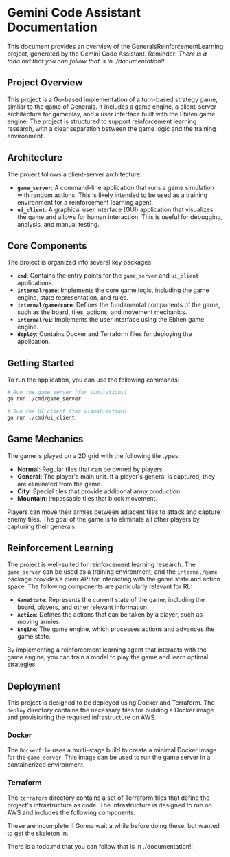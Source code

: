 # Gemini Code Assistant Documentation

This document provides an overview of the GeneralsReinforcementLearning project, generated by the Gemini Code Assistant.
Reminder: *There is a todo.md that you can follow that is in ./documentation!!*
## Project Overview

This project is a Go-based implementation of a turn-based strategy game, similar to the game of Generals. It includes a game engine, a client-server architecture for gameplay, and a user interface built with the Ebiten game engine. The project is structured to support reinforcement learning research, with a clear separation between the game logic and the training environment.

## Architecture

The project follows a client-server architecture:

-   **`game_server`**: A command-line application that runs a game simulation with random actions. This is likely intended to be used as a training environment for a reinforcement learning agent.
-   **`ui_client`**: A graphical user interface (GUI) application that visualizes the game and allows for human interaction. This is useful for debugging, analysis, and manual testing.

## Core Components

The project is organized into several key packages:

-   **`cmd`**: Contains the entry points for the `game_server` and `ui_client` applications.
-   **`internal/game`**: Implements the core game logic, including the game engine, state representation, and rules.
-   **`internal/game/core`**: Defines the fundamental components of the game, such as the board, tiles, actions, and movement mechanics.
-   **`internal/ui`**: Implements the user interface using the Ebiten game engine.
-   **`deploy`**: Contains Docker and Terraform files for deploying the application.

## Getting Started

To run the application, you can use the following commands:

```bash
# Run the game server (for simulations)
go run ./cmd/game_server

# Run the UI client (for visualization)
go run ./cmd/ui_client
```

## Game Mechanics

The game is played on a 2D grid with the following tile types:

-   **Normal**: Regular tiles that can be owned by players.
-   **General**: The player's main unit. If a player's general is captured, they are eliminated from the game.
-   **City**: Special tiles that provide additional army production.
-   **Mountain**: Impassable tiles that block movement.

Players can move their armies between adjacent tiles to attack and capture enemy tiles. The goal of the game is to eliminate all other players by capturing their generals.

## Reinforcement Learning

The project is well-suited for reinforcement learning research. The `game_server` can be used as a training environment, and the `internal/game` package provides a clear API for interacting with the game state and action space. The following components are particularly relevant for RL:

-   **`GameState`**: Represents the current state of the game, including the board, players, and other relevant information.
-   **`Action`**: Defines the actions that can be taken by a player, such as moving armies.
-   **`Engine`**: The game engine, which processes actions and advances the game state.

By implementing a reinforcement learning agent that interacts with the game engine, you can train a model to play the game and learn optimal strategies.

## Deployment

This project is designed to be deployed using Docker and Terraform. The `deploy` directory contains the necessary files for building a Docker image and provisioning the required infrastructure on AWS.

### Docker

The `Dockerfile` uses a multi-stage build to create a minimal Docker image for the `game_server`. This image can be used to run the game server in a containerized environment.

### Terraform

The `terraform` directory contains a set of Terraform files that define the project's infrastructure as code. The infrastructure is designed to run on AWS and includes the following components:

These are incomplete !! Gonna wait a while before doing these, but wanted to get the skeleton in.

There is a todo.md that you can follow that is in ./documentation!!